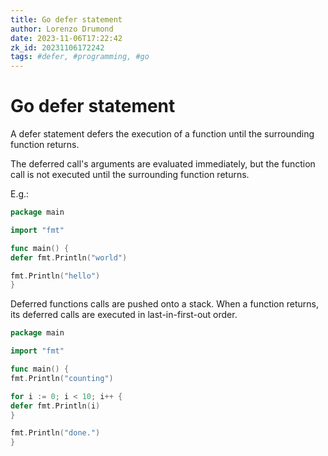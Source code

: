 ```yaml
---
title: Go defer statement
author: Lorenzo Drumond
date: 2023-11-06T17:22:42
zk_id: 20231106172242
tags: #defer, #programming, #go
---
```



# Go defer statement
A defer statement defers the execution of a function
until the surrounding function returns.

The deferred call's arguments are evaluated immediately,
but the function call is not executed until the surrounding function returns.

E.g.:
```go
package main

import "fmt"

func main() {
defer fmt.Println("world")

fmt.Println("hello")
}
```


Deferred functions calls are pushed onto a stack.
When a function returns, its deferred calls are executed in last-in-first-out order.

```go
package main

import "fmt"

func main() {
fmt.Println("counting")

for i := 0; i < 10; i++ {
defer fmt.Println(i)
}

fmt.Println("done.")
}
```
